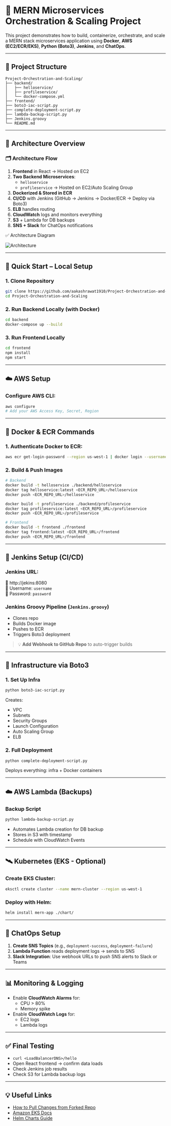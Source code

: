 # 🧱 MERN Microservices Orchestration & Scaling Project

This project demonstrates how to build, containerize, orchestrate, and scale a MERN stack microservices application using **Docker**, **AWS (EC2/ECR/EKS)**, **Python (Boto3)**, **Jenkins**, and **ChatOps**.

---

## 📁 Project Structure

```
Project-Orchestration-and-Scaling/
├── backend/
│   ├── helloservice/
│   ├── profileservice/
│   └── docker-compose.yml
├── frontend/
├── boto3-iac-script.py
├── complete-deployment-script.py
├── lambda-backup-script.py
├── Jenkins.groovy
└── README.md
```

---

## 🧠 Architecture Overview

### 🗂 Architecture Flow
1. **Frontend** in React → Hosted on EC2
2. **Two Backend Microservices**:
   - `helloservice`
   - `profileservice`
   → Hosted on EC2/Auto Scaling Group
3. **Dockerized & Stored in ECR**
4. **CI/CD** with Jenkins (GitHub → Jenkins → Docker/ECR → Deploy via Boto3)
5. **ELB** handles routing
6. **CloudWatch** logs and monitors everything
7. **S3** + Lambda for DB backups
8. **SNS + Slack** for ChatOps notifications

✅ Architecture Diagram

![Architecture](https://github.com/user-attachments/assets/111f5b27-e267-41fd-b867-fb527b098018)

---

## 🏁 Quick Start – Local Setup

### 1. Clone Repository
```bash
git clone https://github.com/aakashrawat1910/Project-Orchestration-and-Scaling.git
cd Project-Orchestration-and-Scaling
```

### 2. Run Backend Locally (with Docker)
```bash
cd backend
docker-compose up --build
```

### 3. Run Frontend Locally
```bash
cd frontend
npm install
npm start
```

---

## ☁️ AWS Setup

### Configure AWS CLI:
```bash
aws configure
# Add your AWS Access Key, Secret, Region
```

---

## 🐳 Docker & ECR Commands

### 1. Authenticate Docker to ECR:
```bash
aws ecr get-login-password --region us-west-1 | docker login --username AWS --password-stdin <your-aws-id>.dkr.ecr.us-west-1.amazonaws.com
```

### 2. Build & Push Images
```bash
# Backend
docker build -t helloservice ./backend/helloservice
docker tag helloservice:latest <ECR_REPO_URL>/helloservice
docker push <ECR_REPO_URL>/helloservice

docker build -t profileservice ./backend/profileservice
docker tag profileservice:latest <ECR_REPO_URL>/profileservice
docker push <ECR_REPO_URL>/profileservice

# Frontend
docker build -t frontend ./frontend
docker tag frontend:latest <ECR_REPO_URL>/frontend
docker push <ECR_REPO_URL>/frontend
```

---

## 🤖 Jenkins Setup (CI/CD)

### Jenkins URL:
📍 http://jekins:8080  
👤 Username: `username`  
🔐 Password: `password`

### Jenkins Groovy Pipeline (`Jenkins.groovy`)
- Clones repo
- Builds Docker image
- Pushes to ECR
- Triggers Boto3 deployment

> 💡 **Add Webhook to GitHub Repo** to auto-trigger builds

---

## 🧾 Infrastructure via Boto3

### 1. Set Up Infra
```bash
python boto3-iac-script.py
```

Creates:
- VPC
- Subnets
- Security Groups
- Launch Configuration
- Auto Scaling Group
- ELB

### 2. Full Deployment
```bash
python complete-deployment-script.py
```

Deploys everything: infra + Docker containers

---

## ☁️ AWS Lambda (Backups)

### Backup Script
```bash
python lambda-backup-script.py
```

- Automates Lambda creation for DB backup
- Stores in S3 with timestamp
- Schedule with CloudWatch Events

---

## 🛰 Kubernetes (EKS - Optional)

### Create EKS Cluster:
```bash
eksctl create cluster --name mern-cluster --region us-west-1
```

### Deploy with Helm:
```bash
helm install mern-app ./chart/
```

---

## 🔔 ChatOps Setup

1. **Create SNS Topics** (e.g., `deployment-success`, `deployment-failure`)
2. **Lambda Function** reads deployment logs → sends to SNS
3. **Slack Integration**: Use webhook URLs to push SNS alerts to Slack or Teams

---

## 📊 Monitoring & Logging

- Enable **CloudWatch Alarms** for:
  - CPU > 80%
  - Memory spike
- Enable **CloudWatch Logs** for:
  - EC2 logs
  - Lambda logs

---

## ✅ Final Testing

- `curl <LoadBalancerDNS>/hello`
- Open React frontend → confirm data loads
- Check Jenkins job results
- Check S3 for Lambda backup logs

---

## 💡 Useful Links

- [How to Pull Changes from Forked Repo](https://stackoverflow.com/questions/3903817/pull-new-updates-from-original-github-repository-into-forked-github-repository)
- [Amazon EKS Docs](https://docs.aws.amazon.com/eks/latest/userguide/getting-started.html)
- [Helm Charts Guide](https://helm.sh/docs/intro/using_helm/)
